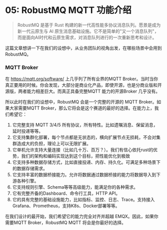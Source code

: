 # 05: RobustMQ MQTT 功能介绍

> RobustMQ 是基于 Rust 构建的新一代高性能多协议消息队列。愿景是成为新一代云原生与 AI 原生消息基础设施。它不是简单的"又一个消息队列"，而是面向AI时代和云原生需求，对消息队列进行的一次重新思考和设计。

这篇文章想讲一下在我们的设想中，从业务团队的视角出发，在哪些场景中会用到 RobustMQ。

### MQTT Broker 
在 https://mqtt.org/software/ 上几乎列了所有业界的MQTT Broker。当时当你真正要用的时候。你会发现，大部分是商业化产品，即使开源，也是分商业版和开源版，两者能力相差巨大。而真正具备完整MQTT 能力的开源Broker 几乎没有。

所以此时在我们的设想中，RobustMQ 会是一个完整的开源的 MQTT Broker。如果大家需要MQTT Broker，那么它将会是这个赛道的最好的选择。在能力上，我们希望它：
1. 它完整支持 MQTT 3/4/5 所有协议，所有特性。比如遗嘱消息、保留消息，延时投递等等。
2. 它支持集群化部署，每个节点都是无状态的，横向扩展节点无损耗，不会对集群造成大的负担，理论上可以无限扩展。
3. 它单机允许支持大量连接（比如几十万、百万？）。我们有信心依托rust的优势，我们的架构和编码实现达到这个目标，把性能优化到极致
4. 它支持多种数据存储方式，比如直接投递、内存、持久化。可满足多种场景下的数据存储需求。
5. 它支持丰富的数据桥接能力。允许将数据通过数据桥接的能力将数据导入到下游各种引擎。
6. 它支持规则引擎、Schema等等高级能力，能满足你的各种需求。
7. 它有完整齐备的Dashboard、命令行工具，HTTP API。
8. 它的具有完整的基础设施能力，比如指标、监控、日志、Trace。支持接入Grafana、Prometheus，支持K8s、Docker部署等等。

在我们设计的最开始，我们希望它的能力完全对齐并超越 EMQX。因此，如果你需要MQTT Broker，RobustMQ MQTT 将会是你最好的选择。